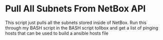 # Pull All Subnets From NetBox API

This script just pulls all the subnets stored inside of NetBox. Run this through my BASH script
in the BASH script tollbox and get a list of pinging hosts that can be used to build a ansible hosts file


